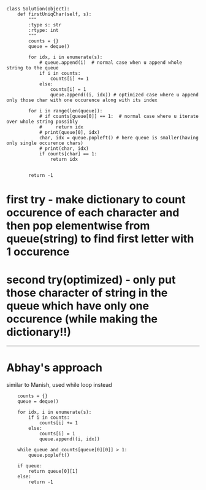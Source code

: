 ```from collections import deque
class Solution(object):
    def firstUniqChar(self, s):
        """
        :type s: str
        :rtype: int
        """
        counts = {}
        queue = deque()

        for idx, i in enumerate(s):
            # queue.append(i)  # normal case when u append whole string to the queue
            if i in counts:
                counts[i] += 1
            else:
                counts[i] = 1
                queue.append((i, idx)) # optimized case where u append only those char with one occurence along with its index
    
        for i in range(len(queue)):
            # if counts[queue[0]] == 1:  # normal case where u iterate over whole string possibly
            #     return idx
            # print(queue[0], idx) 
            char, idx = queue.popleft() # here queue is smaller(having only single occurence chars)
            # print(char, idx)
            if counts[char] == 1:
                return idx
            
        
        return -1
```
# first try - make dictionary to count occurence of each character and then pop elementwise from queue(string) to find first letter with 1 occurence
# second try(optimized) - only put those character of string in the queue which have only one occurence (while making the dictionary!!)
---
# Abhay's approach
similar to Manish, used while loop instead

        counts = {}
        queue = deque()

        for idx, i in enumerate(s):
            if i in counts:
                counts[i] += 1
            else:
                counts[i] = 1
                queue.append((i, idx))
            
        while queue and counts[queue[0][0]] > 1:
            queue.popleft()

        if queue:
            return queue[0][1]
        else:
            return -1

